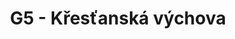 ---
title: G5 - Křesťanská výchova
subject: Křesťanská výchova
layout: subject
summary: "Přehled všech témat pro křesťanská výchova v G5 popořadě:"
---